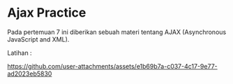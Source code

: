 # Ajax Practice

Pada pertemuan 7 ini diberikan sebuah materi tentang AJAX (Asynchronous JavaScript and XML).

Latihan :

https://github.com/user-attachments/assets/e1b69b7a-c037-4c17-9e77-ad2023eb5830




